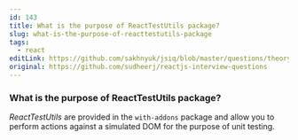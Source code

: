 ```yaml
---
id: 143
title: What is the purpose of ReactTestUtils package?
slug: what-is-the-purpose-of-reacttestutils-package
tags:
  - react
editLink: https://github.com/sakhnyuk/jsiq/blob/master/questions/theory/react/143.md
original: https://github.com/sudheerj/reactjs-interview-questions
---
```


### What is the purpose of ReactTestUtils package?

_ReactTestUtils_ are provided in the `with-addons` package and allow you to perform actions against a simulated DOM for the purpose of unit testing.